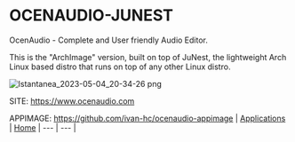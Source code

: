 # OCENAUDIO-JUNEST

 OcenAudio - Complete and User friendly Audio Editor.
 
 This is the "ArchImage" version, built on top of JuNest, the lightweight 
 Arch Linux based distro that runs on top of any other Linux distro.
 
 ![Istantanea_2023-05-04_20-34-26 png](https://user-images.githubusercontent.com/88724353/236297308-01dfc549-1bec-4712-8131-e400d06a9ed8.jpg)

 SITE: https://www.ocenaudio.com
 
 
 APPIMAGE: https://github.com/ivan-hc/ocenaudio-appimage
 | [Applications](https://portable-linux-apps.github.io/apps.html) | [Home](https://portable-linux-apps.github.io)
 | --- | --- |
